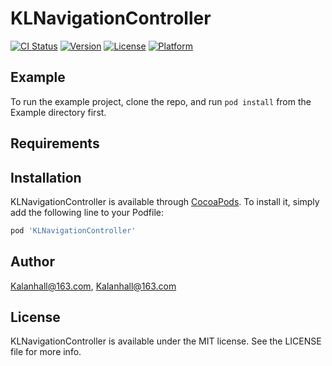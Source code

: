# KLNavigationController

[![CI Status](https://img.shields.io/travis/Kalanhall@163.com/KLNavigationController.svg?style=flat)](https://travis-ci.org/Kalanhall@163.com/KLNavigationController)
[![Version](https://img.shields.io/cocoapods/v/KLNavigationController.svg?style=flat)](https://cocoapods.org/pods/KLNavigationController)
[![License](https://img.shields.io/cocoapods/l/KLNavigationController.svg?style=flat)](https://cocoapods.org/pods/KLNavigationController)
[![Platform](https://img.shields.io/cocoapods/p/KLNavigationController.svg?style=flat)](https://cocoapods.org/pods/KLNavigationController)

## Example

To run the example project, clone the repo, and run `pod install` from the Example directory first.

## Requirements

## Installation

KLNavigationController is available through [CocoaPods](https://cocoapods.org). To install
it, simply add the following line to your Podfile:

```ruby
pod 'KLNavigationController'
```

## Author

Kalanhall@163.com, Kalanhall@163.com

## License

KLNavigationController is available under the MIT license. See the LICENSE file for more info.
